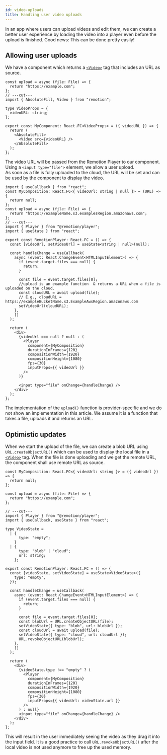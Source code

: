 ```yaml
---
id: video-uploads
title: Handling user video uploads
---
```


In an app where users can upload videos and edit them, we can create a better user experience by loading the video into a player even before the upload is finished. Good news: This can be done pretty easily!

## Allowing user uploads

We have a component which returns a [`<Video>`](/docs/video) tag that includes an URL as source.

```tsx twoslash title="MyComposition.tsx"
const upload = async (file: File) => {
  return "https://example.com";
};
// ---cut---
import { AbsoluteFill, Video } from "remotion";

type VideoProps = {
  videoURL: string;
};

export const MyComponent: React.FC<VideoProps> = ({ videoURL }) => {
  return (
    <AbsoluteFill>
      <Video src={videoURL} />
    </AbsoluteFill>
  );
};
```

The video URL will be passed from the Remotion Player to our component.  
Using a `<input type="file">` element, we allow a user upload.  
As soon as a file is fully uploaded to the cloud, the URL will be set and can be used by the component to display the video.

```tsx twoslash title="App.tsx"
import { useCallback } from "react";
const MyComposition: React.FC<{ videoUrl: string | null }> = (URL) => {
  return null;
};
const upload = async (file: File) => {
  return "https://exampleName.s3.examplesRegion.amazonaws.com";
};
// ---cut---
import { Player } from "@remotion/player";
import { useState } from "react";

export const RemotionPlayer: React.FC = () => {
  const [videoUrl, setVideoUrl] = useState<string | null>(null);

  const handleChange = useCallback(
    async (event: React.ChangeEvent<HTMLInputElement>) => {
      if (event.target.files === null) {
        return;
      }

      const file = event.target.files[0];
      //upload is an example function  & returns a URL when a file is uploaded on the cloud.
      const cloudURL = await upload(file);
      // E.g., cloudURL = https://exampleBucketName.s3.ExampleAwsRegion.amazonaws.com
      setVideoUrl(cloudURL);
    },
    []
  );

  return (
    <div>
      {videoUrl === null ? null : (
        <Player
          component={MyComposition}
          durationInFrames={120}
          compositionWidth={1920}
          compositionHeight={1080}
          fps={30}
          inputProps={{ videoUrl }}
        />
      )}

      <input type="file" onChange={handleChange} />
    </div>
  );
};
```

The implementation of the `upload()` function is provider-specific and we do not show an implementation in this article. We assume it is a function that takes a file, uploads it and returns an URL.

## Optimistic updates

When we start the upload of the file, we can create a blob URL using `URL.createObjectURL()` which can be used to display the local file in a [`<Video>`](/docs/video) tag. When the file is done uploading and we get the remote URL, the component shall use remote URL as source.

```tsx twoslash title="App.tsx"
const MyComposition: React.FC<{ videoUrl: string }> = ({ videoUrl }) => {
  return null;
};

const upload = async (file: File) => {
  return "https://example.com";
};

// ---cut---
import { Player } from "@remotion/player";
import { useCallback, useState } from "react";

type VideoState =
  | {
      type: "empty";
    }
  | {
      type: "blob" | "cloud";
      url: string;
    };

export const RemotionPlayer: React.FC = () => {
  const [videoState, setVideoState] = useState<VideoState>({
    type: "empty",
  });

  const handleChange = useCallback(
    async (event: React.ChangeEvent<HTMLInputElement>) => {
      if (event.target.files === null) {
        return;
      }

      const file = event.target.files[0];
      const blobUrl = URL.createObjectURL(file);
      setVideoState({ type: "blob", url: blobUrl });
      const cloudUrl = await upload(file);
      setVideoState({ type: "cloud", url: cloudUrl });
      URL.revokeObjectURL(blobUrl);
    },
    []
  );

  return (
    <div>
      {videoState.type !== "empty" ? (
        <Player
          component={MyComposition}
          durationInFrames={120}
          compositionWidth={1920}
          compositionHeight={1080}
          fps={30}
          inputProps={{ videoUrl: videoState.url }}
        />
      ) : null}
      <input type="file" onChange={handleChange} />
    </div>
  );
};
```

This will result in the user immediately seeing the video as they drag it into the input field. It is a good practice to call `URL.revokeObjectURL()` after the local video is not used anymore to free up the used memory.

